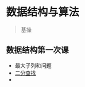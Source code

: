 # 数据结构与算法
> 基操

## 数据结构第一次课
 * 最大子列和问题
 * [二分查找](https://github.com/lanwailan/Embedded-Engineer/blob/main/CS/%E6%B5%99%E5%A4%A7%E6%95%B0%E6%8D%AE%E7%BB%93%E6%9E%84%E4%B8%8E%E7%AE%97%E6%B3%95/BinSearch.c)
 *
 
